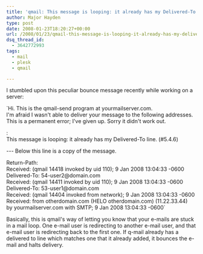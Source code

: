 ```yaml
---
title: 'qmail: This message is looping: it already has my Delivered-To line'
author: Major Hayden
type: post
date: 2008-01-23T18:20:27+00:00
url: /2008/01/23/qmail-this-message-is-looping-it-already-has-my-delivered-to-line/
dsq_thread_id:
  - 3642772993
tags:
  - mail
  - plesk
  - qmail

---
```

I stumbled upon this peculiar bounce message recently while working on a server:

`Hi. This is the qmail-send program at yourmailserver.com.<br />
I'm afraid I wasn't able to deliver your message to the following addresses.<br />
This is a permanent error; I've given up. Sorry it didn't work out.</p>
<p><user1@domain.com>:<br />
This message is looping: it already has my Delivered-To line. (#5.4.6)</p>
<p>--- Below this line is a copy of the message.</p>
<p>Return-Path: <remoteuser@otherdomain.com><br />
Received: (qmail 14418 invoked by uid 110); 9 Jan 2008 13:04:33 -0600<br />
Delivered-To: 54-user2@domain.com<br />
Received: (qmail 14411 invoked by uid 110); 9 Jan 2008 13:04:33 -0600<br />
Delivered-To: 53-user1@domain.com<br />
Received: (qmail 14404 invoked from network); 9 Jan 2008 13:04:33 -0600<br />
Received: from otherdomain.com (HELO otherdomain.com) (11.22.33.44)<br />
by yourmailserver.com with SMTP; 9 Jan 2008 13:04:33 -0600`

Basically, this is qmail's way of letting you know that your e-mails are stuck in a mail loop. One e-mail user is redirecting to another e-mail user, and that e-mail user is redirecting back to the first one. If q-mail already has a delivered to line which matches one that it already added, it bounces the e-mail and halts delivery.
